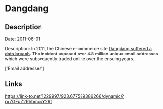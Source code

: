 # Dangdang

## Description

Date: 2011-06-01

Description:
In 2011, the Chinese e-commerce site <a href="https://www.marbridgeconsulting.com/marbridgedaily/2011-12-29/article/52564/rumor_dangdang_alipay_suffer_data_breaches" target="_blank" rel="noopener">Dangdang suffered a data breach</a>. The incident exposed over 4.8 million unique email addresses which were subsequently traded online over the ensuing years.


['Email addresses']

## Links

https://link-to.net/1229997/923.677589386266/dynamic/?r=ZGFuZ2RhbmcuY29t